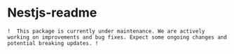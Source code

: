 # Nestjs-readme

`!  This package is currently under maintenance. We are actively working on improvements and bug fixes. Expect some ongoing changes and potential breaking updates. !`
